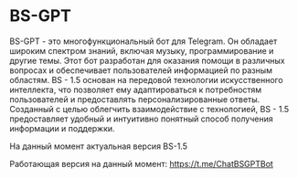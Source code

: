 # BS-GPT
BS-GPT - это многофункциональный бот для Telegram. Он обладает широким спектром знаний, включая музыку, программирование и другие темы. Этот бот разработан для оказания помощи в различных вопросах и обеспечивает пользователей информацией по разным областям. BS - 1.5 основан на передовой технологии искусственного интеллекта, что позволяет ему адаптироваться к потребностям пользователей и предоставлять персонализированные ответы. Созданный с целью облегчить взаимодействие с технологией, BS - 1.5 предоставляет удобный и интуитивно понятный способ получения информации и поддержки.

На данный момент актуальная версия BS-1.5

Работающая версия на данный момент: https://t.me/ChatBSGPTBot
